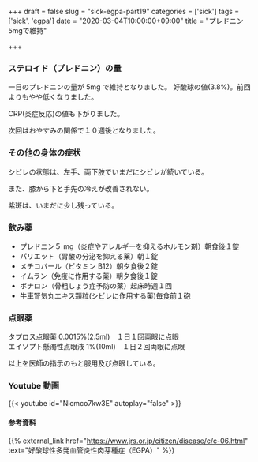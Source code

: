 +++
draft = false
slug = "sick-egpa-part19"
categories = ['sick']
tags = ['sick', 'egpa']
date = "2020-03-04T10:00:00+09:00"
title = "プレドニン5mgで維持"

+++

### ステロイド（プレドニン）の量

一日のプレドニンの量が 5mg で維持となりました。
好酸球の値(3.8%)。前回よりもやや低くなりました。

<!--more-->

CRP(炎症反応)の値も下がりました。

次回はおやすみの関係で１０週後となりました。

### その他の身体の症状

シビレの状態は、左手、両下肢でいまだにシビレが続いている。

また、膝から下と手先の冷えが改善されない。

紫斑は、いまだに少し残っている。

### 飲み薬

- プレドニン５ mg（炎症やアレルギーを抑えるホルモン剤）朝食後１錠
- パリエット（胃酸の分泌を抑える薬）朝１錠
- メチコバール（ビタミン B12）朝夕食後２錠
- イムラン（免疫に作用する薬）朝夕食後１錠
- ボナロン（骨粗しょう症予防の薬）起床時週１回
- 牛車腎気丸エキス顆粒(シビレに作用する薬)毎食前１砲

### 点眼薬

タプロス点眼薬 0.0015%(2.5ml)　１日１回両眼に点眼  
エイゾプト懸濁性点眼液 1%(10ml)　１日２回両眼に点眼

以上を医師の指示のもと服用及び点眼している。

### Youtube 動画

{{< youtube id="Nlcmco7kw3E" autoplay="false" >}}

#### 参考資料

{{% external_link href="https://www.jrs.or.jp/citizen/disease/c/c-06.html" text="好酸球性多発血管炎性肉芽種症（EGPA）" %}}
